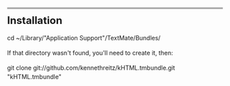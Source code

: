 <style type="text/css" media="screen">
    html{width: 85%; min-width: 600px;margin: 0 auto;}
    h1,h2,h3,h4,h5,h6{border:0!important;}
    h1{font-size:170%!important;border-top:4px solid #aaa!important;padding-top:.5em!important;margin-top:1.5em!important;}
    h1:first-child{margin-top:0!important;padding-top:.25em!important;border-top:none!important;}
    h2{font-size:150%!important;margin-top:1.5em!important;border-top:4px solid #e0e0e0!important;padding-top:.5em!important;}
    h3{margin-top:1em!important;}
    p{margin:1em 0!important;line-height:1.5em!important;}
    ul{margin:1em 0 1em 2em!important;}
    ol{margin:1em 0 1em 2em!important;}
    ul ul, ul ol, ol ol, ol ul{margin-top:0!important;margin-bottom:0!important;}
    blockquote{margin:1em 0!important;border-left:5px solid #ddd!important;padding-left:.6em!important;color:#555!important;}
    dt{font-weight:bold!important;margin-left:1em!important;}
    dd{margin-left:2em!important;margin-bottom:1em!important;}
    table{margin:1em 0!important;}
    table th{border-bottom:1px solid #bbb!important;padding:.2em 1em!important;}
    table td{border-bottom:1px solid #ddd!important;padding:.2em 1em!important;}
    pre{margin:1em 0!important;font-size:90%!important;background-color:#f8f8ff!important;border:1px solid #dedede!important;padding:.5em!important;line-height:1.5em!important;color:#444!important;overflow:auto!important;}
    pre code{padding:0!important;font-size:100%!important;background-color:#f8f8ff!important;border:none!important;}
    code{font-size:90%!important;background-color:#f8f8ff!important;color:#444!important;padding:0 .2em!important;border:1px solid #dedede!important;}
    pre.console{margin:1em 0!important;font-size:90%!important;background-color:black!important;padding:.5em!important;line-height:1.5em!important;color:white!important;}
    pre.console code{padding:0!important;font-size:100%!important;background-color:black!important;border:none!important;color:white!important;}
    pre.console span{color:#888!important;}
    pre.console span.command{color:yellow!important;}
</style>

# Installation

   cd ~/Library/"Application Support"/TextMate/Bundles/

If that directory wasn't found, you'll need to create it, then:

   git clone git://github.com/kennethreitz/kHTML.tmbundle.git "kHTML.tmbundle"